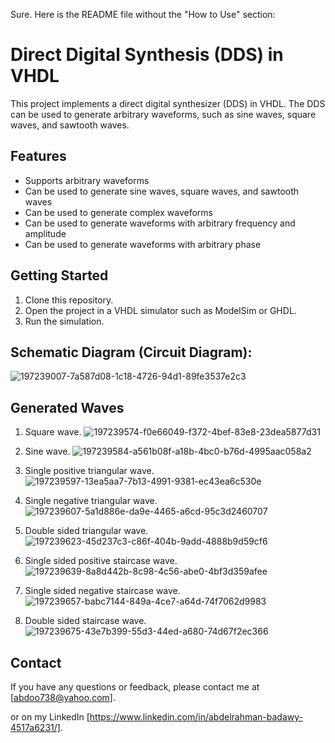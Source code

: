 Sure. Here is the README file without the "How to Use" section:


# Direct Digital Synthesis (DDS) in VHDL

This project implements a direct digital synthesizer (DDS) in VHDL. The DDS can be used to generate arbitrary waveforms, such as sine waves, square waves, and sawtooth waves.

## Features

* Supports arbitrary waveforms
* Can be used to generate sine waves, square waves, and sawtooth waves
* Can be used to generate complex waveforms
* Can be used to generate waveforms with arbitrary frequency and amplitude
* Can be used to generate waveforms with arbitrary phase

## Getting Started

1. Clone this repository.
2. Open the project in a VHDL simulator such as ModelSim or GHDL.
3. Run the simulation.




## Schematic Diagram (Circuit Diagram):

![197239007-7a587d08-1c18-4726-94d1-89fe3537e2c3](https://user-images.githubusercontent.com/107257581/217372513-676fe204-33b8-4cca-ab19-9d9ef3e04509.png)


## Generated Waves

1. Square wave.
![197239574-f0e66049-f372-4bef-83e8-23dea5877d31](https://user-images.githubusercontent.com/107257581/217373516-fea0cfe4-4b72-4245-b2d2-82a355ac4a24.jpeg)


2. Sine wave.
![197239584-a561b08f-a18b-4bc0-b76d-4995aac058a2](https://user-images.githubusercontent.com/107257581/217373661-0a386d93-c41d-4644-bf94-d6d783b2ab7b.jpeg)


3. Single positive triangular wave.
![197239597-13ea5aa7-7b13-4991-9381-ec43ea6c530e](https://user-images.githubusercontent.com/107257581/217373694-c463d5f4-d4d2-49c6-a1e4-f52fcbfe67cb.jpeg)


4. Single negative triangular wave.
![197239607-5a1d886e-da9e-4465-a6cd-95c3d2460707](https://user-images.githubusercontent.com/107257581/217373731-ea50a9b1-5a68-4808-801b-9d754ef72a00.jpeg)

5. Double sided triangular wave.
![197239623-45d237c3-c86f-404b-9add-4888b9d59cf6](https://user-images.githubusercontent.com/107257581/217373914-e77642fb-c9ef-4b8b-82c0-d04417459c1b.jpeg)


6. Single sided positive staircase wave.
![197239639-8a8d442b-8c98-4c56-abe0-4bf3d359afee](https://user-images.githubusercontent.com/107257581/217373939-60f6c144-fb6b-46a8-b67a-ac64a37ee1fd.jpeg)


7. Single sided negative staircase wave.
![197239657-babc7144-849a-4ce7-a64d-74f7062d9983](https://user-images.githubusercontent.com/107257581/217373958-18eb6490-0e4a-4b2b-961a-2f498300759e.jpeg)


8. Double sided staircase wave.
![197239675-43e7b399-55d3-44ed-a680-74d67f2ec366](https://user-images.githubusercontent.com/107257581/217374001-7dbf29e2-8296-480e-b4e1-9f61a8a57745.jpeg)




## Contact

If you have any questions or feedback, please contact me at [abdoo738@yahoo.com].                

or on my LinkedIn [https://www.linkedin.com/in/abdelrahman-badawy-4517a6231/].
